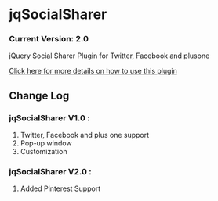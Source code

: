 jqSocialSharer
==============

<h3>Current Version: 2.0</h3>

jQuery Social Sharer Plugin for Twitter, Facebook and plusone

<a href="http://code-tricks.com/customized-jquery-social-sharing-pop-up-window/" title="Customized jQuery Social Sharing Pop-up Window">Click here for more details on how to use this plugin</a>

<h2>Change Log</h2>

<h3>jqSocialSharer V1.0 : </h3>

<ol>
<li>Twitter, Facebook and plus one support</li>
<li>Pop-up window</li>
<li>Customization</li>
</ol>


<h3>jqSocialSharer V2.0 : </h3>

<ol>
<li>Added Pinterest Support</li>
</ol>
